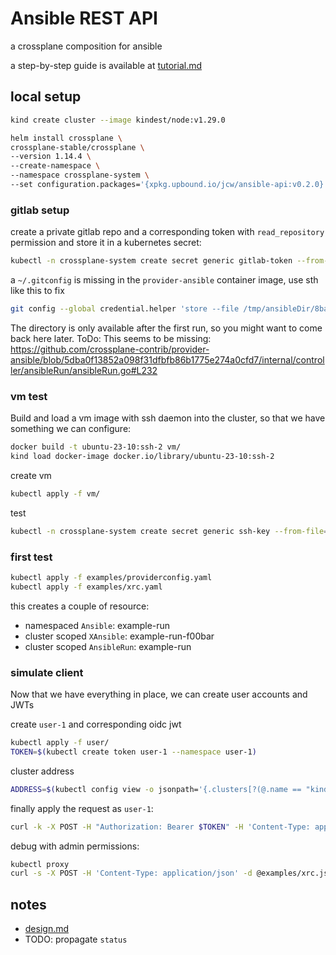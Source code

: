 
# Ansible REST API
a crossplane composition for ansible

a step-by-step guide is available at [tutorial.md](tutorial/readme.md)

## local setup

```bash
kind create cluster --image kindest/node:v1.29.0

helm install crossplane \
crossplane-stable/crossplane \
--version 1.14.4 \
--create-namespace \
--namespace crossplane-system \
--set configuration.packages='{xpkg.upbound.io/jcw/ansible-api:v0.2.0}'
```

### gitlab setup
create a private gitlab repo and a corresponding token with `read_repository` permission and store it in a kubernetes secret:
```bash
kubectl -n crossplane-system create secret generic gitlab-token --from-literal=url=https://foo:glpat-rNTFau47Hhzteqoxvptb@gitlab.com/janwillies/ansible-automation-private.git
```
a `~/.gitconfig` is missing in the `provider-ansible` container image, use sth like this to fix
```bash
git config --global credential.helper 'store --file /tmp/ansibleDir/8ba94f8d-78a2-4075-ac13-56cb9b61e0c6/.git-credentials'
```
The directory is only available after the first run, so you might want to come back here later.
ToDo: This seems to be missing: https://github.com/crossplane-contrib/provider-ansible/blob/5dba0f13852a098f31dfbfb86b1775e274a0cfd7/internal/controller/ansibleRun/ansibleRun.go#L232

### vm test
Build and load a vm image with ssh daemon into the cluster, so that we have something we can configure:
```bash
docker build -t ubuntu-23-10:ssh-2 vm/
kind load docker-image docker.io/library/ubuntu-23-10:ssh-2
```
create vm
```bash
kubectl apply -f vm/
```
test
```bash
kubectl -n crossplane-system create secret generic ssh-key --from-file=key=./ssh.key
```
### first test
```bash
kubectl apply -f examples/providerconfig.yaml
kubectl apply -f examples/xrc.yaml
```
this creates a couple of resource:
- namespaced `Ansible`: example-run
- cluster scoped `XAnsible`: example-run-f00bar
- cluster scoped `AnsibleRun`: example-run

### simulate client
Now that we have everything in place, we can create user accounts and JWTs

create `user-1` and corresponding oidc jwt
```bash
kubectl apply -f user/
TOKEN=$(kubectl create token user-1 --namespace user-1)
```
cluster address
```bash
ADDRESS=$(kubectl config view -o jsonpath='{.clusters[?(@.name == "kind-kind")].cluster.server}')
```

finally apply the request as `user-1`:
```bash
curl -k -X POST -H "Authorization: Bearer $TOKEN" -H 'Content-Type: application/json' -d @examples/xrc.json $ADDRESS/apis/crossplane.accenture.com/v1alpha1/namespaces/user-1/ansibles
```

debug with admin permissions:
```bash
kubectl proxy
curl -s -X POST -H 'Content-Type: application/json' -d @examples/xrc.json http://localhost:8001/apis/crossplane.accenture.com/v1alpha1/namespaces/user-1/ansibles
```

## notes
- [design.md](https://github.com/crossplane-contrib/provider-ansible/blob/main/docs/design.md)
- TODO: propagate `status` 